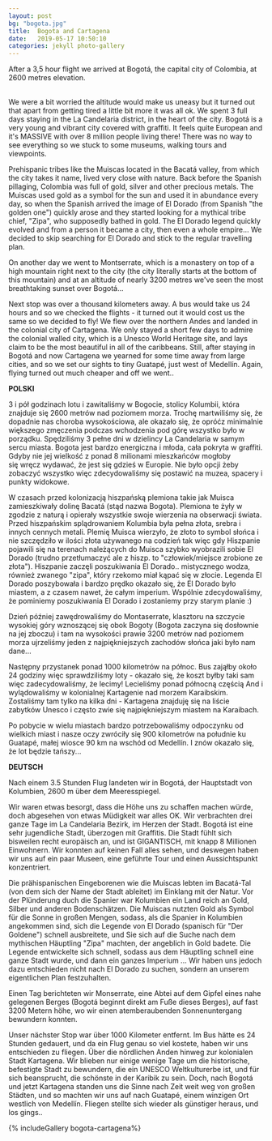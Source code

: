 ```yaml
---
layout: post
bg: "bogota.jpg"
title:  Bogota and Cartagena
date:   2019-05-17 10:50:10 
categories: jekyll photo-gallery
---
```


After a 3,5 hour flight we arrived at Bogotá, the capital city of Colombia, at 2600 metres elevation.<br><br>


We were a bit worried the altitude would make us uneasy but it turned out that apart from getting tired a little bit more it was all ok. We spent 3 full days staying in the La Candelaria district, in the heart of the city. Bogotá is a very young and vibrant city covered with graffiti. It feels quite European and it's MASSIVE with over 8 million people living there! There was no way to see everything so we stuck to some museums, walking tours and viewpoints.
 
Prehispanic tribes like the Muiscas located in the Bacatá valley, from which the city takes it name, lived very close with nature. Back before the Spanish pillaging, Colombia was full of gold, silver and other precious metals. The Muiscas used gold as a symbol for the sun and used it in abundance every day, so when the Spanish arrived the image of El Dorado (from Spanish "the golden one") quickly arose and they started looking for a mythical tribe chief, "Zipa", who supposedly bathed in gold. The El Dorado legend quickly evolved and from a person it became a city, then even a whole empire... We decided to skip searching for El Dorado and stick to the regular travelling plan.

On another day we went to Montserrate, which is a monastery on top of a high mountain right next to the city (the city literally starts at the bottom of this mountain) and at an altitude of nearly 3200 metres we've seen the most breathtaking sunset over Bogotá...
 
Next stop was over a thousand kilometers away. A bus would take us 24 hours and so we checked the flights - it turned out it would cost us the same so we decided to fly! We flew over the northern Andes and landed in the colonial city of Cartagena. We only stayed a short few days to admire the colonial walled city, which is a Unesco World Heritage site, and lays claim to be the most beautiful in all of the caribbeans. Still, after staying in Bogotá and now Cartagena we yearned for some time away from large cities, and so we set our sights to tiny Guatapé, just west of Medellín. Again, flying turned out much cheaper and off we went..

<b>POLSKI</b>

3 i pół godzinach lotu i zawitaliśmy w Bogocie, stolicy Kolumbii, która znajduje się 2600 metrów nad poziomem morza. Trochę martwiliśmy się, że dopadnie nas choroba wysokościowa, ale okazało się, że opróćz minimalnie większego zmęczenia podczas wchodzenia pod górę wszystko było w porządku. Spędziliśmy 3 pełne dni w dzielincy La Candelaria w samym sercu miasta. Bogota jest bardzo energiczna i młoda, cała pokryta w graffiti. Gdyby nie jej wielkość z ponad 8 milionami mieszkańców mogłoby się wręcz wydawać, że jest się gdzieś w Europie. Nie było opcji żeby zobaczyć wszystko więc zdecydowaliśmy się postawić na muzea, spacery i punkty widokowe.

W czasach przed kolonizacją hiszpańską plemiona takie jak Muisca zamieszkiwały dolinę Bacatá (stąd nazwa Bogota). Plemiona te żyły w zgodzie z naturą i opierały wszystkie swoje wierzenia na obserwacji świata. Przed hiszpańskim splądrowaniem Kolumbia była pełna złota, srebra i innych cennych metali. Plemię Muisca  wierzyło, że złoto to symbol słońca i nie szczędziło w ilości złota używanego na codzień tak więc gdy Hiszpanie pojawili się na terenach należących do Muisca szybko wyobrazili sobie El Dorado (trudno przetłumaczyć ale z hiszp. to "człowiek/miejsce zrobione ze złota"). Hiszpanie zaczęli poszukiwania El Dorado.. mistycznego wodza, również zwanego "zipa", który rzekomo miał kąpać się w złocie. Legenda El Dorado poszybowała i bardzo prędko okazało się, że El Dorado było miastem, a z czasem nawet, że całym imperium. Wspólnie zdecydowaliśmy, że pominiemy poszukiwania El Dorado i zostaniemy przy starym planie :)

Dzień później zawędrowaliśmy do Montaserrate, klasztoru na szczycie wysokiej góry wznoszącej się obok Bogoty (Bogota zaczyna się dosłownie na jej zboczu) i tam na wysokości prawie 3200 metrów nad poziomem morza ujrzeliśmy jeden z najpiękniejszych zachodów słońca jaki było nam dane...

Następny przystanek ponad 1000 kilometrów na północ. Bus zająłby około 24 godziny więc sprawdziliśmy loty - okazało się, że koszt byłby taki sam więc zadecydowaliśmy, że lecimy! Lecieliśmy ponad północną częścią And i wylądowaliśmy w kolonialnej Kartagenie nad morzem Karaibskim. Zostaliśmy tam tylko na kilka dni - Kartagena znajduję się na liście zabytków Unesco i często zwie się najpiękniejszym miastem na Karaibach. 

Po pobycie w wielu miastach bardzo potrzebowaliśmy odpoczynku od wielkich miast i nasze oczy zwróciły się 900 kilometrów na południe ku Guatapé, małej wiosce 90 km na wschód od Medellín. I znów okazało się, że lot będzie tańszy...

<b>DEUTSCH</b>

Nach einem 3.5 Stunden Flug landeten wir in Bogotá, der Hauptstadt von Kolumbien, 2600 m über dem Meeresspiegel.

Wir waren etwas besorgt, dass die Höhe uns zu schaffen machen würde, doch abgesehen von etwas Müdigkeit war alles OK. Wir verbrachten drei ganze Tage im La Candelaria Bezirk, im Herzen der Stadt. Bogotá ist eine sehr jugendliche Stadt, überzogen mit Graffitis. Die Stadt fühlt sich bisweilen recht europäisch an, und ist GIGANTISCH, mit knapp 8 Millionen Einwohnern. Wir konnten auf keinen Fall alles sehen, und deswegen haben wir uns auf ein paar Museen, eine geführte Tour und einen Aussichtspunkt konzentriert. 

Die prähispanischen Eingeborenen wie die Muiscas lebten im Bacatá-Tal (von dem sich der Name der Stadt ableitet) im Einklang mit der Natur. Vor der Plünderung duch die Spanier war Kolumbien ein Land reich an Gold, Silber und anderen Bodenschätzen. Die Muiscas nutzten Gold als Symbol für die Sonne in großen Mengen, sodass, als die Spanier in Kolumbien angekommen sind, sich die Legende von El Dorado (spanisch für "Der Goldene") schnell ausbreitete, und Sie sich auf die Suche nach dem mythischen Häuptling "Zipa" machten, der angeblich in Gold badete. Die Legende entwickelte sich schnell, sodass aus dem Häuptling schnell eine ganze Stadt wurde, und dann ein ganzes Imperium ... Wir haben uns jedoch dazu entschieden nicht nach El Dorado zu suchen, sondern an unserem eigentlichen Plan festzuhalten.

Einen Tag berichteten wir Monserrate, eine Abtei auf dem Gipfel eines nahe gelegenen Berges (Bogotá beginnt direkt am Fuße dieses Berges), auf fast 3200 Metern höhe, wo wir einen atemberaubenden Sonnenuntergang bewundern konnten.

Unser nächster Stop war über 1000 Kilometer entfernt. Im Bus hätte es 24 Stunden gedauert, und da ein Flug genau so viel kostete, haben wir uns entschieden zu fliegen. Über die nördlichen Anden hinweg zur kolonialen Stadt Kartagena. Wir blieben nur einige wenige Tage um die historische, befestigte Stadt zu bewundern, die ein UNESCO Weltkulturerbe ist, und für sich beansprucht, die schönste in der Karibik zu sein. Doch, nach Bogotá und jetzt Kartagena standen uns die Sinne nach Zeit weit weg von großen Städten, und so machten wir uns auf nach Guatapé, einem winzigen Ort westlich von Medellín. Fliegen stellte sich wieder als günstiger heraus, und los gings.. 

{% includeGallery bogota-cartagena%}